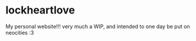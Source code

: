 # lockheartlove
My personal website!!! very much a WIP, and intended to one day be put on neocities :3
